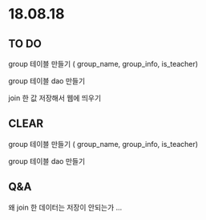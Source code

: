 # 18.08.18

## TO DO

group 테이블 만들기 \( group\_name, group\_info,  is\_teacher\)

group 테이블 dao 만들기

join 한 값 저장해서 웹에 띄우기

## CLEAR

group 테이블 만들기 \( group\_name, group\_info,  is\_teacher\)

  
group 테이블 dao 만들기  


## Q&A

왜 join 한 데이터는 저장이 안되는가 ... 


